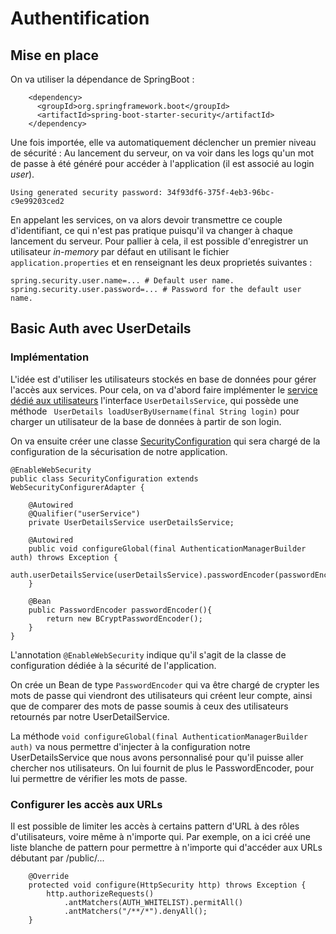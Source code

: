 # Authentification
## Mise en place
On va utiliser la dépendance de SpringBoot : 
```
    <dependency>
      <groupId>org.springframework.boot</groupId>
      <artifactId>spring-boot-starter-security</artifactId>
    </dependency>
```
Une fois importée, elle va automatiquement déclencher un premier niveau de sécurité :
Au lancement du serveur, on va voir dans les logs qu'un mot de passe à été généré pour accéder à l'application (il est associé au login *user*).
```
Using generated security password: 34f93df6-375f-4eb3-96bc-c9e99203ced2
```
En appelant les services, on va alors devoir transmettre ce couple d'identifiant, ce qui n'est pas pratique puisqu'il va changer à chaque lancement du serveur. Pour pallier à cela, il est possible d'enregistrer un utilisateur *in-memory* par défaut en utilisant le fichier `application.properties` et en renseignant les deux proprietés suivantes : 
 ```
 spring.security.user.name=... # Default user name.
 spring.security.user.password=... # Password for the default user name.
```
## Basic Auth avec UserDetails
### Implémentation
L'idée est d'utiliser les utilisateurs stockés en base de données pour gérer l'accès aux services. Pour cela, on va d'abord faire implémenter le [service dédié aux utilisateurs](../../../master/src/main/java/fr/deroffal/portail/authentification/service/UserService.java) l'interface `UserDetailsService`, qui possède une méthode ` UserDetails loadUserByUsername(final String login)` pour charger un utilisateur de la base de données à partir de son login.

On va ensuite créer une classe [SecurityConfiguration](../../../master/src/main/java/fr/deroffal/portail/SecurityConfiguration.java) qui sera chargé de la configuration de la sécurisation
 de 
notre application.
```
@EnableWebSecurity
public class SecurityConfiguration extends WebSecurityConfigurerAdapter {

	@Autowired
	@Qualifier("userService")
	private UserDetailsService userDetailsService;

	@Autowired
	public void configureGlobal(final AuthenticationManagerBuilder auth) throws Exception {
		auth.userDetailsService(userDetailsService).passwordEncoder(passwordEncoder());
	}

	@Bean
	public PasswordEncoder passwordEncoder(){
		return new BCryptPasswordEncoder();
	}
}
```
L'annotation `@EnableWebSecurity` indique qu'il s'agit de la classe de configuration dédiée à la sécurité de l'application.

On crée un Bean de type `PasswordEncoder` qui va être chargé de crypter les mots de passe qui viendront des utilisateurs qui créent leur compte, ainsi que de comparer des mots de passe soumis à ceux des utilisateurs retournés par notre UserDetailService.

La méthode `void configureGlobal(final AuthenticationManagerBuilder auth)` va nous permettre d'injecter à la configuration notre UserDetailsService que nous avons personnalisé pour qu'il puisse aller chercher nos utilisateurs. On lui fournit de plus le PasswordEncoder, pour lui permettre de vérifier les mots de passe.
### Configurer les accès aux URLs
Il est possible de limiter les accès à certains pattern d'URL à des rôles d'utilisateurs, voire même à n'importe qui. Par exemple, on a ici créé une liste blanche de pattern pour permettre à n'importe qui d'accéder aux URLs débutant par /public/... 

```
	@Override
	protected void configure(HttpSecurity http) throws Exception {
		http.authorizeRequests()
			.antMatchers(AUTH_WHITELIST).permitAll()
			.antMatchers("/**/*").denyAll();
	}
```
